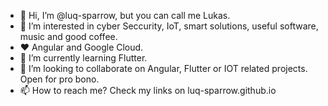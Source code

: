 - 👋 Hi, I’m @luq-sparrow, but you can call me Lukas.
- 👀 I’m interested in cyber Seccurity, IoT, smart solutions, useful software, music and good coffee.
- ❤️ Angular and Google Cloud.
- 🌱 I’m currently learning Flutter. 
- 💞️ I’m looking to collaborate on Angular, Flutter or IOT related projects. Open for pro bono.
- 📫 How to reach me? Check my links on luq-sparrow.github.io

<!---
luq-sparrow/luq-sparrow is a ✨ special ✨ repository because its `README.md` (this file) appears on your GitHub profile.
You can click the Preview link to take a look at your changes.
--->
